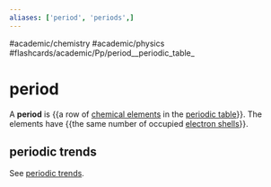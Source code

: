 ```yaml
---
aliases: ['period', 'periods',]
---
```


#academic/chemistry #academic/physics #flashcards/academic/Pp/period__periodic_table_

# period

A __period__ is {{a row of [chemical elements](chemical%20element.md) in the [periodic table](periodic%20table.md)}}. The elements have {{the same number of occupied [electron shells](electron%20shell.md)}}. <!--SR:!2023-04-06,4,270!2023-04-16,11,270-->

## periodic trends

See [periodic trends](periodic%20trends.md).
